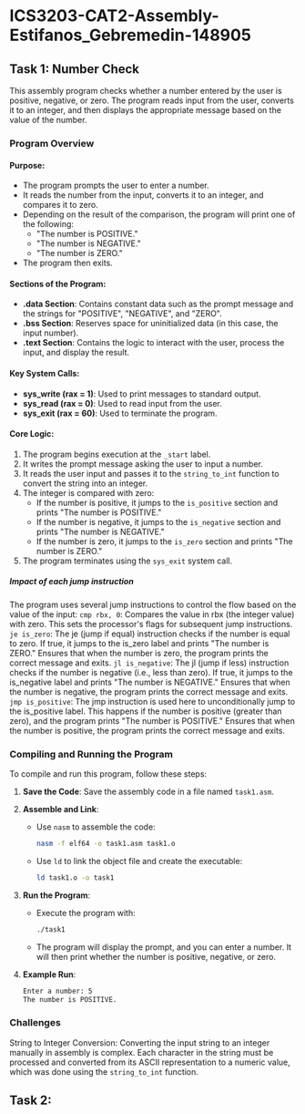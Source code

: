 # ICS3203-CAT2-Assembly-Estifanos_Gebremedin-148905

## Task 1: Number Check

This assembly program checks whether a number entered by the user is positive, negative, or zero. The program reads input from the user, converts it to an integer, and then displays the appropriate message based on the value of the number.

### Program Overview

#### Purpose:
- The program prompts the user to enter a number.
- It reads the number from the input, converts it to an integer, and compares it to zero.
- Depending on the result of the comparison, the program will print one of the following:
  - "The number is POSITIVE."
  - "The number is NEGATIVE."
  - "The number is ZERO."
- The program then exits.

#### Sections of the Program:
- **.data Section**: Contains constant data such as the prompt message and the strings for "POSITIVE", "NEGATIVE", and "ZERO".
- **.bss Section**: Reserves space for uninitialized data (in this case, the input number).
- **.text Section**: Contains the logic to interact with the user, process the input, and display the result.

#### Key System Calls:
- **sys_write (rax = 1)**: Used to print messages to standard output.
- **sys_read (rax = 0)**: Used to read input from the user.
- **sys_exit (rax = 60)**: Used to terminate the program.

#### Core Logic:
1. The program begins execution at the `_start` label.
2. It writes the prompt message asking the user to input a number.
3. It reads the user input and passes it to the `string_to_int` function to convert the string into an integer.
4. The integer is compared with zero:
   - If the number is positive, it jumps to the `is_positive` section and prints "The number is POSITIVE."
   - If the number is negative, it jumps to the `is_negative` section and prints "The number is NEGATIVE."
   - If the number is zero, it jumps to the `is_zero` section and prints "The number is ZERO."
5. The program terminates using the `sys_exit` system call.
##### Impact of each jump instruction
The program uses several jump instructions to control the flow based on the value of the input:
`cmp rbx, 0`: Compares the value in rbx (the integer value) with zero. This sets the processor's flags for subsequent jump instructions.
`je is_zero`: The je (jump if equal) instruction checks if the number is equal to zero. If true, it jumps to the is_zero label and prints "The number is ZERO." Ensures that when the number is zero, the program prints the correct message and exits.
`jl is_negative`: The jl (jump if less) instruction checks if the number is negative (i.e., less than zero). If true, it jumps to the is_negative label and prints "The number is NEGATIVE." Ensures that when the number is negative, the program prints the correct message and exits.
`jmp is_positive`: The jmp instruction is used here to unconditionally jump to the is_positive label. This happens if the number is positive (greater than zero), and the program prints "The number is POSITIVE." Ensures that when the number is positive, the program prints the correct message and exits.


### Compiling and Running the Program

To compile and run this program, follow these steps:

1. **Save the Code**:
   Save the assembly code in a file named `task1.asm`.

2. **Assemble and Link**:
   - Use `nasm` to assemble the code:
     ```bash
     nasm -f elf64 -o task1.asm task1.o
     ```
   - Use `ld` to link the object file and create the executable:
     ```bash
     ld task1.o -o task1
     ```

3. **Run the Program**:
   - Execute the program with:
     ```bash
     ./task1
     ```
   - The program will display the prompt, and you can enter a number. It will then print whether the number is positive, negative, or zero.

4. **Example Run**:
   ```bash
   Enter a number: 5
   The number is POSITIVE.
### Challenges
String to Integer Conversion: Converting the input string to an integer manually in assembly is complex. Each character in the string must be processed and converted from its ASCII representation to a numeric value, which was done using the `string_to_int` function.

## Task 2: 
